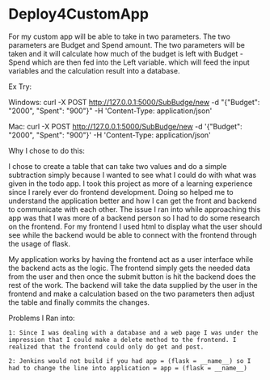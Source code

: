# Deploy4CustomApp
For my custom app will be able to take in two parameters. The two parameters are Budget and Spend amount. The two parameters will be taken and it will calculate how much of the budget is left with Budget - Spend which are then fed into the Left variable. which will feed the input variables and the calculation result into a database. 

Ex Try: 

Windows: curl -X POST http://127.0.0.1:5000/SubBudge/new -d "{\"Budget\": \"2000\", \"Spent\": \"900\"}" -H 'Content-Type: application/json'


Mac: curl -X POST http://127.0.0.1:5000/SubBudge/new -d '{"Budget": "2000", "Spent": "900"}' -H 'Content-Type: application/json'

Why I chose to do this:

  I chose to create a table that can take two values and do a simple subtraction simply because I wanted to see what I could do with what was given in the todo app. I took this project as more of a learning experience since I rarely ever do frontend development. Doing so helped me to understand the application better and how I can get the front and backend to communicate with each other. The issue I ran into while approaching this app was that I was more of a backend person so I had to do some research on the frontend. For my frontend I used html to display what the user should see while the backend would be able to connect with the frontend through the usage of flask.
  
  My application works by having the frontend act as a user interface while the backend acts as the logic. The frontend simply gets the needed data from the user and then once the submit button is hit the backend does the rest of the work. The backend will take the data supplied by the user in the frontend and make a calculation based on the two parameters then adjust the table and finally commits the changes.
  
  Problems I Ran into:
  
    1: Since I was dealing with a database and a web page I was under the impression that I could make a delete method to the frontend. I realized that the frontend could only do get and post. 
    
    2: Jenkins would not build if you had app = (flask = __name__) so I had to change the line into application = app = (flask = __name__)
